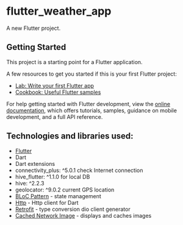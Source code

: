 # flutter_weather_app

A new Flutter project.

## Getting Started

This project is a starting point for a Flutter application.

A few resources to get you started if this is your first Flutter project:

- [Lab: Write your first Flutter app](https://docs.flutter.dev/get-started/codelab)
- [Cookbook: Useful Flutter samples](https://docs.flutter.dev/cookbook)

For help getting started with Flutter development, view the
[online documentation](https://docs.flutter.dev/), which offers tutorials,
samples, guidance on mobile development, and a full API reference.

## Technologies and libraries used:
* [Flutter](https://flutter.io)
* Dart
* Dart extensions
*  connectivity_plus: ^5.0.1 check Internet connection
*  hive_flutter: ^1.1.0 for local DB
*  hive: ^2.2.3
*  geolocator: ^9.0.2 current GPS location
* [BLoC Pattern](https://github.com/felangel/bloc) - state management
* [Http](https://pub.dev/packages/dio) - Http client for Dart
* [Retrofit](https://pub.dev/packages/retrofit) - type conversion dio client generator
* [Cached Network Image](https://pub.dev/packages/cached_network_image) - displays and caches images


